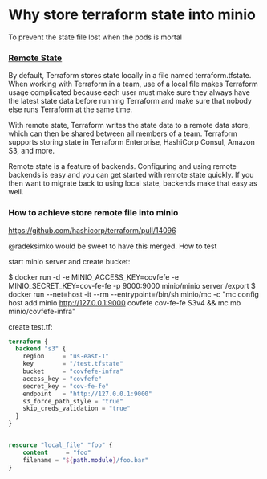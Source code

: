 # Why store terraform state into minio

To prevent the state file lost when the pods is mortal

### [Remote State](https://www.terraform.io/docs/state/remote.html)

By default, Terraform stores state locally in a file named terraform.tfstate. When working with Terraform in a team, use of a local file makes Terraform usage complicated because each user must make sure they always have the latest state data before running Terraform and make sure that nobody else runs Terraform at the same time.

With remote state, Terraform writes the state data to a remote data store, which can then be shared between all members of a team. Terraform supports storing state in Terraform Enterprise, HashiCorp Consul, Amazon S3, and more.

Remote state is a feature of backends. Configuring and using remote backends is easy and you can get started with remote state quickly. If you then want to migrate back to using local state, backends make that easy as well.

### How to achieve store remote file into minio

https://github.com/hashicorp/terraform/pull/14096

@radeksimko would be sweet to have this merged.
How to test

start minio server and create bucket:

$ docker run -d -e MINIO_ACCESS_KEY=covfefe -e MINIO_SECRET_KEY=cov-fe-fe -p 9000:9000 minio/minio server /export
$ docker run --net=host -it --rm --entrypoint=/bin/sh minio/mc -c "mc config host add minio http://127.0.0.1:9000 covfefe cov-fe-fe S3v4 && mc mb minio/covfefe-infra"

create test.tf:

```terraform
terraform {
  backend "s3" {
    region     = "us-east-1"
    key        = "/test.tfstate"
    bucket     = "covfefe-infra"
    access_key = "covfefe"
    secret_key = "cov-fe-fe"
    endpoint   = "http://127.0.0.1:9000"
    s3_force_path_style = "true"
    skip_creds_validation = "true"
  }
}


resource "local_file" "foo" {
    content     = "foo"
    filename = "${path.module}/foo.bar"
}
```

